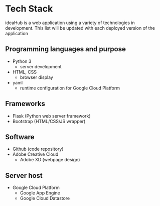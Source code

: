 # Tech Stack
ideaHub is a web application using a variety of technologies in development.  This list will be updated with each deployed version of the application

## Programming languages and purpose
- Python 3
	- server development
- HTML, CSS
	- browser display
- yaml
	- runtime configuration for Google Cloud Platform

## Frameworks
- Flask (Python web server framework)
- Bootstrap (HTML/CSS/JS wrapper)

## Software
- Github (code repository)
- Adobe Creative Cloud
	- Adobe XD (webpage design)

## Server host
- Google Cloud Platform
	- Google App Engine
	- Google Cloud Datastore

